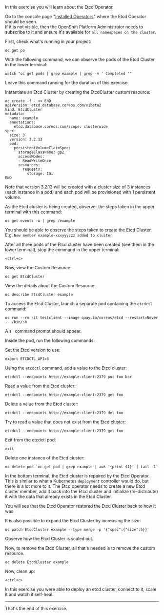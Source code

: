 In this exercise you will learn about the Etcd Operator.

Go to the console page "[Installed Operators](%console_url%/ns/%project_namespace%/clusterserviceversions)" where the Etcd Operator should be seen.  
If it is not visible, then the OpenShift Platform Administrator needs to subscribe to it and ensure it's available for ``all namespaces on the cluster``.

First, check what's running in your project:

```execute
oc get po
```

<!--
Clean up the project:

```execute
oc delete all --all 
```
-->

With the following command, we can observe the pods of the Etcd Cluster in the lower terminal:

```execute-2
watch "oc get pods | grep example | grep -v ' Completed '"
```
Leave this command running for the duration of this exercise.

Instantiate an Etcd Cluster by creating the EtcdCluster custom resource:

```execute
oc create -f - << END
apiVersion: etcd.database.coreos.com/v1beta2
kind: EtcdCluster
metadata:
  name: example
  annotations:
    etcd.database.coreos.com/scope: clusterwide
spec:
  size: 3
  version: 3.2.13
  pod:
    persistentVolumeClaimSpec:
      storageClassName: gp2
      accessModes:
      - ReadWriteOnce
      resources:
        requests:
          storage: 1Gi
END
```
Note that version 3.2.13 will be created with a cluster size of 3 instances (each instance in a pod) and each pod will be provisioned with 1 persistent volume. 

As the Etcd cluster is being created, observer the steps taken in the upper terminal with this command:

```execute
oc get events -w | grep /example
```

You should be able to observe the steps taken to create the Etcd Cluster.  E.g. ``New member example-xxxyyyzzz added to cluster``.

After all three pods of the Etcd cluster have been created (see them in the lower terminal), stop the command in the upper terminal:

```execute
<ctrl+c>
```

Now, view the Custom Resource:

```execute
oc get EtcdCluster 
```

View the details about the Custom Resource:

```execute
oc describe EtcdCluster example
```

To access the Etcd Cluster, launch a separate pod containing the ``etcdctl`` command:


```execute
oc run --rm -it testclient --image quay.io/coreos/etcd --restart=Never -- /bin/sh
```
A ``$ `` command prompt should appear.

Inside the pod, run the following commands:

Set the Etcd version to use:

```execute
export ETCDCTL_API=3
```

Using the ``etcdctl`` command, add a value to the Etcd cluster:

```execute
etcdctl --endpoints http://example-client:2379 put foo bar
```

Read a value from the Etcd cluster:

```execute
etcdctl --endpoints http://example-client:2379 get foo
```

Delete a value from the Etcd cluster:

```execute
etcdctl --endpoints http://example-client:2379 del foo
```

Try to read a value that does not exist from the Etcd cluster:

```execute
etcdctl --endpoints http://example-client:2379 get foo
```

Exit from the etcdctl pod:

```execute
exit
```

Delete one instance of the Etcd cluster:

```execute
oc delete pod `oc get pod | grep example | awk '{print $1}' | tail -1`
```

In the bottom terminal, the Etcd cluster is repaired by the Etcd Operator.  This is similar to what a Kubernetes ``deployment`` controller would do, 
but there is a lot more to it.
The Etcd operator needs to create a new Etcd cluster member, add it back into the Etcd cluster and initialize (re-distribute) it with the data that already exists in the Etcd Cluster.

You will see that the Etcd Operator restored the Etcd Cluster back to how it was.

It is also possible to expand the Etcd Cluster by increasing the size:

```execute
oc patch EtcdCluster example --type merge -p '{"spec":{"size":5}}'
```

Observe how the Etcd Cluster is scaled out.

Now, to remove the Etcd Cluster, all that's needed is to remove the custom resource. 

```execute
oc delete EtcdCluster example
```

Now, clean up:

```execute-2
<ctrl+c>
```

In this exercise you were able to deploy an etcd cluster, connect to it, scale it and watch it self-heal.  

---
That's the end of this exercise.

